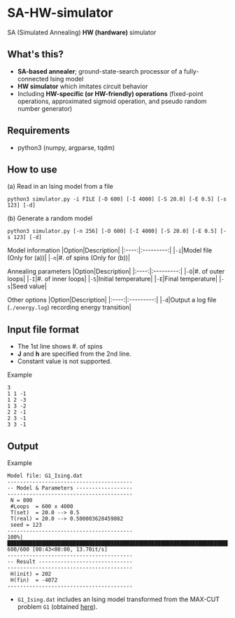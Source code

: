# SA-HW-simulator
SA (Simulated Annealing) **HW (hardware)** simulator

## What's this?
* **SA-based annealer**; ground-state-search processor of a fully-connected Ising model
* **HW simulator** which imitates circuit behavior
* Including **HW-specific (or HW-friendly) operations** (fixed-point operations, approximated sigmoid operation, and pseudo random number generator)

## Requirements
* python3 (numpy, argparse, tqdm)

## How to use
(a) Read in an Ising model from a file
```
python3 simulator.py -i FILE [-O 600] [-I 4000] [-S 20.0] [-E 0.5] [-s 123] [-d]
```

(b) Generate a random model
```
python3 simulator.py [-n 256] [-O 600] [-I 4000] [-S 20.0] [-E 0.5] [-s 123] [-d]
```

Model information
|Option|Description|
|:----:|:---------:|
|`-i`|Model file (Only for (a))|
|`-n`|#. of spins (Only for (b))|

Annealing parameters
|Option|Description|
|:----:|:---------:|
|`-O`|#. of outer loops|
|`-I`|#. of inner loops|
|`-S`|Initial temperature|
|`-E`|Final temperature|
|`-s`|Seed value|

Other options
|Option|Description|
|:----:|:---------:|
|`-d`|Output a log file (`./energy.log`) recording energy transition|

## Input file format
* The 1st line shows #. of spins
* **J** and **h** are specified from the 2nd line.
* Constant value is not supported.

Example
```
3
1 1 -1
1 2 -3
1 3 -2
2 2 -1
2 3 -1
3 3 -1
```

## Output
Example
```
Model file: G1_Ising.dat
----------------------------------------
-- Model & Parameters ------------------
----------------------------------------
 N = 800
 #Loops  = 600 x 4000
 T(set)  = 20.0 --> 0.5
 T(real) = 20.0 --> 0.500003628459082
 seed = 123
----------------------------------------
100%|███████████████████████████████████████████████████████████████████████████████████████████████████| 600/600 [00:43<00:00, 13.70it/s]
----------------------------------------
-- Result ------------------------------
----------------------------------------
 H(init) = 202
 H(fin)  = -4072
----------------------------------------
```

* `G1_Ising.dat` includes an Ising model transformed from the MAX-CUT problem `G1` (obtained [here](http://web.stanford.edu/~yyye/yyye/Gset/)).
